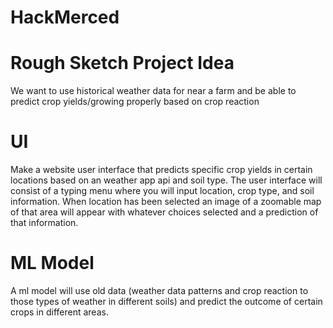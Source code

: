 # HackMerced



# Rough Sketch Project Idea
We want to use historical weather data for near a farm and be able to predict crop yields/growing properly based on crop reaction

# UI
Make a website user interface that predicts specific crop yields in certain locations based on an weather app api and soil type. The user interface will consist of a typing menu where you will input location, crop type, and soil information. When location has been selected an image of a zoomable map of that area will appear with whatever choices selected and a prediction of that information.

# ML Model
A ml model will use old data (weather data patterns and crop reaction to those types of weather in different soils) and predict the outcome of certain crops in different areas.

